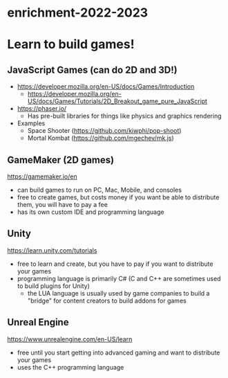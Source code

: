 # enrichment-2022-2023

# Learn to build games!

## JavaScript Games (can do 2D and 3D!)
- https://developer.mozilla.org/en-US/docs/Games/Introduction
  - https://developer.mozilla.org/en-US/docs/Games/Tutorials/2D_Breakout_game_pure_JavaScript
- https://phaser.io/
  - Has pre-built libraries for things like physics and graphics rendering
- Examples
  - Space Shooter (https://github.com/kiwphi/pop-shoot)
  - Mortal Kombat (https://github.com/mgechev/mk.js)

## GameMaker (2D games)
https://gamemaker.io/en
- can build games to run on PC, Mac, Mobile, and consoles
- free to create games, but costs money if you want be able to distribute them, you will have to pay a fee
- has its own custom IDE and programming language

## Unity
https://learn.unity.com/tutorials
- free to learn and create, but you have to pay if you want to distribute your games
- programming language is primarily C# (C and C++ are sometimes used to build plugins for Unity)
  - the LUA language is usually used by game companies to build a "bridge" for content creators to build addons for games

## Unreal Engine
https://www.unrealengine.com/en-US/learn
- free until you start getting into advanced gaming and want to distribute your games
- uses the C++ programming language
